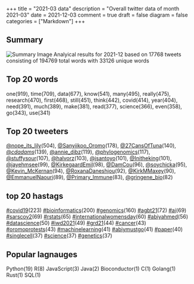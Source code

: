 +++
title = "2021-03 data"
description = "Overall twitter data of month 2021-03"
date = 2021-12-03
comment = true
draft = false
diagram = false
categories = ["Markdown"]
+++

## Summary
![Summary Image](/images/wordcloud/2021-03.png "Summary Image")
Analyical results for 2021-12 based on 17768 tweets consisting of 194769 total words with 33126 unique words


## Top 20 words
one(919), time(709), data(677), know(541), many(495), really(475), research(470), first(468), still(451), think(442), covid(414), year(404), need(391), much(389), make(381), read(377), science(366), even(358), go(343), use(341)

## Top 20 tweeters
[@nope_its_lily](https://twitter.com/nope_its_lily)(504), [@Sanyiikoo_Oromo](https://twitter.com/Sanyiikoo_Oromo)(178), [@27CansOfTuna](https://twitter.com/27CansOfTuna)(140), [@_cdadams_](https://twitter.com/_cdadams_)(139), [@annie_dibz](https://twitter.com/annie_dibz)(119), [@phylogenomics](https://twitter.com/phylogenomics)(117), [@stuffysour](https://twitter.com/stuffysour)(107), [@halvorz](https://twitter.com/halvorz)(103), [@jsantoyo](https://twitter.com/jsantoyo)(101), [@Initheking](https://twitter.com/Initheking)(101), [@jayehmsee](https://twitter.com/jayehmsee)(99), [@KirkegaardEmil](https://twitter.com/KirkegaardEmil)(98), [@DamCou](https://twitter.com/DamCou)(96), [@soychicka](https://twitter.com/soychicka)(95), [@Kevin_McKernan](https://twitter.com/Kevin_McKernan)(94), [@RoxanaDaneshjou](https://twitter.com/RoxanaDaneshjou)(92), [@KirkMMaxey](https://twitter.com/KirkMMaxey)(90), [@EmmanuelNaouri](https://twitter.com/EmmanuelNaouri)(89), [@Primary_Immune](https://twitter.com/Primary_Immune)(83), [@gringene_bio](https://twitter.com/gringene_bio)(82)

## top 20 hastags
[#covid19](https://twitter.com/hashtag/covid19)(223) [#bioinformatics](https://twitter.com/hashtag/bioinformatics)(200) [#genomics](https://twitter.com/hashtag/genomics)(160) [#agbt21](https://twitter.com/hashtag/agbt21)(72) [#ai](https://twitter.com/hashtag/ai)(69) [#sarscov2](https://twitter.com/hashtag/sarscov2)(69) [#rstats](https://twitter.com/hashtag/rstats)(65) [#internationalwomensday](https://twitter.com/hashtag/internationalwomensday)(60) [#abiyahmed](https://twitter.com/hashtag/abiyahmed)(56) [#datascience](https://twitter.com/hashtag/datascience)(50) [#iwd2021](https://twitter.com/hashtag/iwd2021)(49) [#grd21](https://twitter.com/hashtag/grd21)(44) [#cancer](https://twitter.com/hashtag/cancer)(43) [#oromoprotests](https://twitter.com/hashtag/oromoprotests)(43) [#machinelearning](https://twitter.com/hashtag/machinelearning)(41) [#abiymustgo](https://twitter.com/hashtag/abiymustgo)(41) [#paper](https://twitter.com/hashtag/paper)(40) [#singlecell](https://twitter.com/hashtag/singlecell)(37) [#science](https://twitter.com/hashtag/science)(37) [#genetics](https://twitter.com/hashtag/genetics)(37)

## Popular lagnauges
Python(19) R(8) JavaScript(3) Java(2) Bioconductor(1) C(1) Golang(1) Rust(1) SQL(1)
